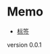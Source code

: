 # Memo

* [标签](https://github.com/ououn/minecraft/tree/master/UIN/data/uin/tags#%E5%B7%B2%E5%88%B6%E4%BD%9C)

version 0.0.1
